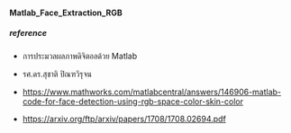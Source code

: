 #### Matlab_Face_Extraction_RGB

##### reference

- การประมวลผลภาพดิจิตอลด้วย Matlab
- รศ.ดร.สุชาติ ปิณฑวิรุจน

- https://www.mathworks.com/matlabcentral/answers/146906-matlab-code-for-face-detection-using-rgb-space-color-skin-color
- https://arxiv.org/ftp/arxiv/papers/1708/1708.02694.pdf